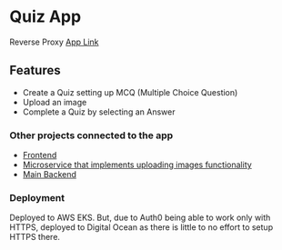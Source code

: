 # Quiz App

Reverse Proxy
[App Link](https://quiz-app-frontend-fqdpa.ondigitalocean.app/)

## Features

- Create a Quiz setting up MCQ (Multiple Choice Question)
- Upload an image
- Complete a Quiz by selecting an Answer

### Other projects connected to the app

- [Frontend](https://github.com/noyan-alimov/quiz-app-frontend)
- [Microservice that implements uploading images functionality](https://github.com/noyan-alimov/quiz-app-image-upload)
- [Main Backend](https://github.com/noyan-alimov/quiz-app-main-backend)

### Deployment

Deployed to AWS EKS.
But, due to Auth0 being able to work only with HTTPS, deployed to Digital Ocean as there is little to no effort to setup HTTPS there.
